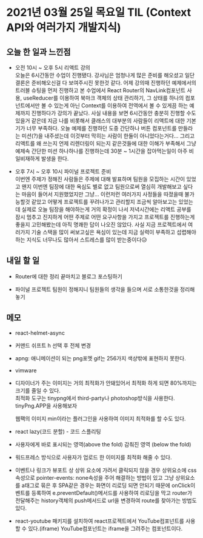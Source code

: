 # 2021년 03월 25일 목요일 TIL (Context API와 여러가지 개발지식)

## 오늘 한 일과 느낀점
- 오전 10시 ~ 오후 5시 리액트 강의  
오늘은 6시간동안 수업이 진행됐다. 강사님은 엄청나게 많은 준비를 해오셨고 일단 결론은 준비해오신걸 다 보여주시진 못한것 같다. 어제 강의때 진행하던 예제에서의 트러블 슈팅을 먼저 진행하고 본 수업에서 React Router의 NavLink컴포넌트 사용, useReducer를 이용하여 북마크 객체의 상태 관리하기, 그 상태를 하나의 컴포넌트에서만 볼 수 있는게 아닌 Context를 이용하여 전역에서 볼 수 있게끔 하는 예제까지 진행하다가 강의가 끝났다. 사실 내용을 보면 6시간동안 충분히 진행할 수도 있을거 같은데 지금 나를 비롯해서 클래스의 대부분의 사람들이 리액트에 대한 기본기가 너무 부족하다. 오늘 예제를 진행하던 도중 간단하나 버튼 컴포넌트를 만들라는 미션(?)을 내주셨는데 이것부터 막히는 사람이 한둘이 아니었다는거다... 그리고 리액트를 왜 쓰는지 언제 리렌더링이 되는지 같은것들에 대한 이해가 부족해서 그냥 예제속 간단한 미션 하나하나를 진행하는데 30분 ~ 1시간을 잡아먹는일이 아주 비일비재하게 발생을 한다.

- 오후 7시 ~ 오후 10시 파이널 프로젝트 준비  
이번엔 주제가 정해진 사람들은 주제에 대해 발표하며 팀원을 모집하는 시간이 있었고 왠지 이번엔 팀장에 대한 욕심도 별로 없고 팀원으로써 열심히 개발해보고 싶다는 마음이 들어서 지원했었지만 그냥... 이런저런 여러가지 사정들을 따졌을때 불가능할것 같았고 어떻게 프로젝트를 꾸려나가고 관리할지 조금씩 알아보고는 있었는데 실제로 오늘 팀장을 해야하는게 거의 확정이 나서 저녁시간에는 리액트 공부를 잠시 멈추고 진지하게 어떤 주제로 어떤 요구사항을 가지고 프로젝트를 진행하는게 좋을지 고민해봤는데 아직 명쾌한 답이 나오진 않았다. 사실 지금 프로젝트에서 여러가지 기술 스택을 많이 써보고싶은 욕심이 있는데 지금 실력이 부족하고 섭렵해야하는 지식도 너무나도 많아서 스트레스를 많이 받는중이다😥

## 내일 할 일
- Router에 대한 정리 끝마치고 블로그 포스팅하기

- 파이널 프로젝트 팀원이 정해지니 팀원들의 생각을 들으며 서로 소통한것을 정리해놓기

## 메모
- react-helmet-async

- 커맨드 쉬프트 h 선택 후 전체 변경

- apng: 애니메이션이 되는 png포멧 gif는 256가지 색상밖에 표현하지 못한다.

- vimware

- 디자이너가 주는 이미지는 거의 최적화가 안돼있어서 최적화 하게 되면 80%까지는 크기를 줄일 수 있다.  
최적화 도구는 tinypng에서 third-party나 photoshop방식을 사용한다.
tinyPng.APP을 사용해보자

  웹팩의 이미지 min이라는 플러그인을 사용하여 이미지 최적화를 할 수도 있다.

- react lazy(코드 분할) - 코드 스플리팅

- 사용자에게 바로 표시되는 영역(above the fold)
감춰진 영역 (below the fold)

- 워드프레스 방식으로 사용자가 업로드 한 이미지를 최적화 해줄 수 있다.

- 이벤트나 링크가 뷰포트 상 상위 요소에 가려서 클릭되지 않을 경우 상위요소에 css속성으로 pointer-events: none속성을 주어 해결하는 방법이 있고 그냥 상위요소를 a태그로 묶은 후 SPA같은 경우는 화면이 리로딩 되면 안되기 때문에 onClick이벤트를 등록하여 e.preventDefault()메서드를 사용하여 리로딩을 막고 router가 전달해주는 history객체의 push메서드로 url을 변경하여 route를 찾아가는 방법도 있다.

- react-youtube 패키지를 설치하여 react프로젝트에서 YouTube컴포넌트를 사용할 수 있다.(iframe)
YouTube컴포넌트는 iframe을 그려주는 컴포넌트이다.